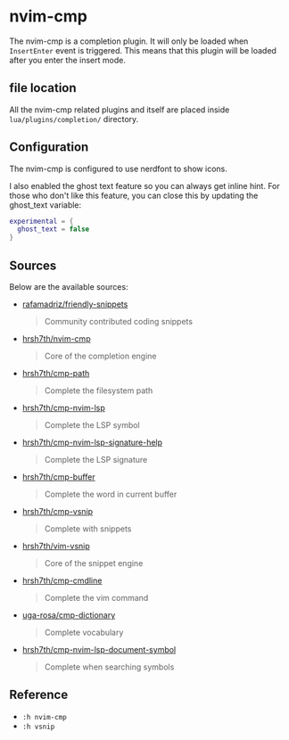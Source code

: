 # nvim-cmp

The nvim-cmp is a completion plugin.
It will only be loaded when `InsertEnter` event is triggered.
This means that this plugin will be loaded after you enter the insert mode.

## file location

All the nvim-cmp related plugins and itself are placed inside
`lua/plugins/completion/` directory.

## Configuration

The nvim-cmp is configured to use nerdfont to show icons.

I also enabled the ghost text feature so you can always get inline hint.
For those who don't like this feature, you can close this by updating the
ghost_text variable:

```lua
experimental = {
  ghost_text = false
}
```

## Sources

Below are the available sources:

* [rafamadriz/friendly-snippets](https://github.com/rafamadriz/friendly-snippets)
  > Community contributed coding snippets
* [hrsh7th/nvim-cmp](https://github.com/hrsh7th/nvim-cmp)
  > Core of the completion engine
* [hrsh7th/cmp-path](https://github.com/hrsh7th/cmp-path)
  > Complete the filesystem path
* [hrsh7th/cmp-nvim-lsp](https://github.com/hrsh7th/cmp-nvim-lsp)
  > Complete the LSP symbol
* [hrsh7th/cmp-nvim-lsp-signature-help](https://github.com/hrsh7th/cmp-nvim-lsp-signature-help)
  > Complete the LSP signature
* [hrsh7th/cmp-buffer](https://github.com/hrsh7th/cmp-buffer)
  > Complete the word in current buffer
* [hrsh7th/cmp-vsnip](https://github.com/hrsh7th/cmp-vsnip)
  > Complete with snippets
* [hrsh7th/vim-vsnip](https://github.com/hrsh7th/vim-vsnip)
  > Core of the snippet engine
* [hrsh7th/cmp-cmdline](https://github.com/hrsh7th/cmp-cmdline)
  > Complete the vim command
* [uga-rosa/cmp-dictionary](https://github.com/uga-rosa/cmp-dictionary)
  > Complete vocabulary
* [hrsh7th/cmp-nvim-lsp-document-symbol](https://github.com/hrsh7th/cmp-nvim-lsp-document-symbol)
  > Complete when searching symbols

## Reference

- `:h nvim-cmp`
- `:h vsnip`
